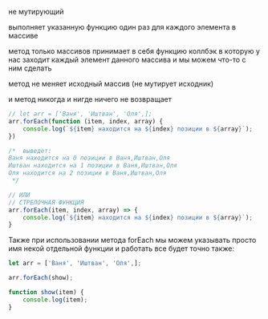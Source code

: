 не мутирующий

выполняет указанную функцию один раз для каждого элемента в массиве

метод только массивов
принимает в себя функцию коллбэк в которую у нас заходит каждый элемент данного массива
и мы можем что-то с ним сделать

метод не меняет исходный массив (не мутирует исходник)

и метод никогда и нигде ничего не возвращает





```js
// let arr = ['Ваня', 'Иштван', 'Оля',];
arr.forEach(function (item, index, array) {
    console.log(`${item} находится на ${index} позиции в ${array}`);
})

/*  выведет:
Ваня находится на 0 позиции в Ваня,Иштван,Оля
Иштван находится на 1 позиции в Ваня,Иштван,Оля
Оля находится на 2 позиции в Ваня,Иштван,Оля
 */

// ИЛИ
// СТРЕЛОЧНАЯ ФУНКЦИЯ
arr.forEach(item, index, array) => {
    console.log(`${item} находится на ${index} позиции в ${array}`);
}
```

Также при использовании метода forEach мы можем указывать просто имя некой отдельной функции и работать все будет точно также:

```js
let arr = ['Ваня', 'Иштван', 'Оля',];

arr.forEach(show);

function show(item) {
    console.log(item);
}
```